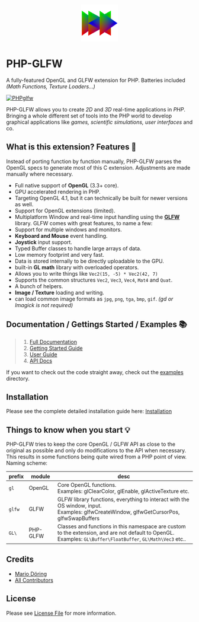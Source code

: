 <p align="center">
 <img width="100px" src="https://raw.githubusercontent.com/mario-deluna/php-glfw/v2/docs/logo_phpglfw_s.png">
</p>

# PHP-GLFW

A fully-featured OpenGL and GLFW extension for PHP. Batteries included _(Math Functions, Texture Loaders...)_

[![PHPglfw](https://github.com/mario-deluna/php-glfw/actions/workflows/build.yml/badge.svg)](https://github.com/mario-deluna/php-glfw/actions/workflows/build.yml)

PHP-GLFW allows you to create _2D_ and _3D_ real-time applications in _PHP_. Bringing a whole different set of tools into the PHP world to develop graphical applications like _games, scientific simulations, user interfaces_ and co. 

## What is this extension? Features 🚀

Instead of porting function by function manually, PHP-GLFW parses the OpenGL specs to generate most of this C extension. Adjustments are made manually where necessary.

 * Full native support of **OpenGL** (3.3+ core).
 * GPU accelerated rendering in PHP.
 * Targeting OpenGL 4.1, but it can technically be built for newer versions as well.
 * Support for OpenGL extensions (limited).
 * Multiplatform Window and real-time input handling using the **[GLFW](https://www.glfw.org)** library. GLFW comes with great features, to name a few:
 * Support for multiple windows and monitors.
 * **Keyboard and Mouse** event handling. 
 * **Joystick** input support.
 * Typed Buffer classes to handle large arrays of data.
 * Low memory footprint and very fast. 
 * Data is stored internally to be directly uploadable to the GPU.
 * built-in **GL math** library with overloaded operators.
 * Allows you to write things like `Vec2(15, -5) * Vec2(42, 7)`
 * Supports the common structures `Vec2`, `Vec3`, `Vec4`, `Mat4` and `Quat`.
 * A bunch of helpers.
 * **Image / Texture** loading and writing.
 * can load common image formats as `jpg`, `png`, `tga`, `bmp`, `gif`. _(gd or Imagick is not required)_
 
## Documentation / Gettings Started / Examples 📚

> 1. [Full Documentation](https://example.com) 
> 2. [Getting Started Guide](https://example.com) 
> 3. [User Guide](https://example.com) 
> 4. [API Docs](https://example.com) 

If you want to check out the code straight away, check out the [examples](./examples) directory.

## Installation 

Please see the complete detailed installation guide here: [Installation](https://example.com)

## Things to know when you start 💡 

PHP-GLFW tries to keep the core OpenGL / GLFW API as close to the original as possible and only do modifications to the API when necessary. This results in some functions being quite wired from a PHP point of view. Naming scheme:

| prefix | module | desc |
|--------|----------|-------------------------------------------------------------------------------------------------------------------------|
| `gl` | OpenGL | Core OpenGL functions.<br> Examples: glClearColor, glEnable, glActiveTexture etc. |
| `glfw` | GLFW | GLFW library functions, everything to interact with the OS window, input.<br> Examples: glfwCreateWindow, glfwGetCursorPos, glfwSwapBuffers |
| `GL\` | PHP-GLFW | Classes and functions in this namespace are custom to the extension, and are not default to OpenGL.<br> Examples: `GL\Buffer\FloatBuffer`, `GL\Math\Vec3` etc.. |


## Credits

- [Mario Döring](https://github.com/mario-deluna)
- [All Contributors](https://github.com/mario-deluna/php-glfw/contributors)

## License

Please see [License File](https://github.com/mario-deluna/php-glfw/blob/master/LICENSE) for more information.

